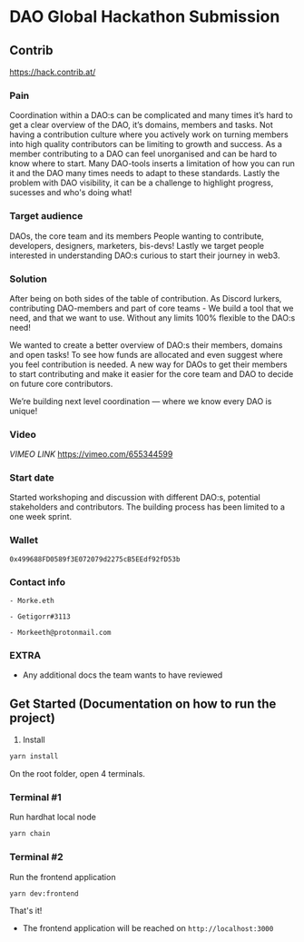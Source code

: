 # DAO Global Hackathon Submission

## Contrib
https://hack.contrib.at/

### Pain
Coordination within a DAO:s can be complicated and many times it’s hard to get a clear overview of the DAO, it’s domains, members and tasks. Not having a contribution culture where you actively work on turning members into high quality contributors can be limiting to growth and success. As a member contributing to a DAO can feel unorganised and can be hard to know where to start. Many DAO-tools inserts a limitation of how you can run it and the DAO many times needs to adapt to these standards. Lastly the problem with DAO visibility, it can be a challenge to highlight progress, sucesses and who's doing what!

### Target audience
DAOs, the core team and its members
People wanting to contribute, developers, designers, marketers, bis-devs!
Lastly we target people interested in understanding DAO:s curious to start their journey in web3.

### Solution
After being on both sides of the table of contribution. As Discord lurkers, contributing DAO-members and part of core teams - We build a tool that we need, and that we want to use. Without any limits 100% flexible to the DAO:s need! 

We wanted to create a better overview of DAO:s their members, domains and open tasks! To see how funds are allocated and even suggest where you feel contribution is needed.  A new way for DAOs to get their members to start contributing and make it easier for the core team and DAO to decide on future core contributors. 

We’re building next level coordination — where we know every DAO is unique!

### Video
*VIMEO LINK*
https://vimeo.com/655344599

### Start date
Started workshoping and discussion with different DAO:s, potential stakeholders and contributors. The building process has been limited to a one week sprint.

### Wallet
    0x499688FD0589f3E072079d2275cB5EEdf92fD53b

### Contact info
    - Morke.eth
   
    - Getigorr#3113
    
    - Morkeeth@protonmail.com

### EXTRA
- Any additional docs the team wants to have reviewed

## Get Started (Documentation on how to run the project)

1. Install

```sh
yarn install
```

On the root folder, open 4 terminals.

### Terminal #1

Run hardhat local node

```sh
yarn chain
```

### Terminal #2

Run the frontend application

```sh
yarn dev:frontend
```

That's it!

- The frontend application will be reached on `http://localhost:3000`
